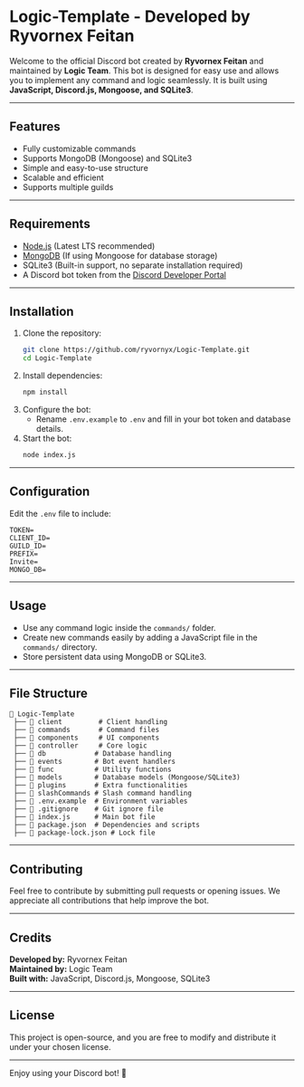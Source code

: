 # Logic-Template - Developed by Ryvornex Feitan

Welcome to the official Discord bot created by **Ryvornex Feitan** and maintained by **Logic Team**. This bot is designed for easy use and allows you to implement any command and logic seamlessly. It is built using **JavaScript, Discord.js, Mongoose, and SQLite3**.

---

## Features
- Fully customizable commands
- Supports MongoDB (Mongoose) and SQLite3
- Simple and easy-to-use structure
- Scalable and efficient
- Supports multiple guilds

---

## Requirements
- [Node.js](https://nodejs.org/) (Latest LTS recommended)
- [MongoDB](https://www.mongodb.com/) (If using Mongoose for database storage)
- SQLite3 (Built-in support, no separate installation required)
- A Discord bot token from the [Discord Developer Portal](https://discord.com/developers/applications)

---

## Installation
1. Clone the repository:
   ```bash
   git clone https://github.com/ryvornyx/Logic-Template.git
   cd Logic-Template
   ```
2. Install dependencies:
   ```bash
   npm install
   ```
3. Configure the bot:
   - Rename `.env.example` to `.env` and fill in your bot token and database details.
4. Start the bot:
   ```bash
   node index.js
   ```

---

## Configuration
Edit the `.env` file to include:
```
TOKEN=
CLIENT_ID=
GUILD_ID=
PREFIX=
Invite=
MONGO_DB=
```

---

## Usage
- Use any command logic inside the `commands/` folder.
- Create new commands easily by adding a JavaScript file in the `commands/` directory.
- Store persistent data using MongoDB or SQLite3.

---

## File Structure
```
📁 Logic-Template
 ├── 📁 client         # Client handling
 ├── 📁 commands       # Command files
 ├── 📁 components     # UI components
 ├── 📁 controller     # Core logic
 ├── 📁 db            # Database handling
 ├── 📁 events        # Bot event handlers
 ├── 📁 func          # Utility functions
 ├── 📁 models        # Database models (Mongoose/SQLite3)
 ├── 📁 plugins       # Extra functionalities
 ├── 📁 slashCommands # Slash command handling
 ├── 📄 .env.example  # Environment variables
 ├── 📄 .gitignore    # Git ignore file
 ├── 📄 index.js      # Main bot file
 ├── 📄 package.json  # Dependencies and scripts
 ├── 📄 package-lock.json # Lock file
```

---

## Contributing
Feel free to contribute by submitting pull requests or opening issues. We appreciate all contributions that help improve the bot.

---

## Credits
**Developed by:** Ryvornex Feitan  
**Maintained by:** Logic Team  
**Built with:** JavaScript, Discord.js, Mongoose, SQLite3

---

## License
This project is open-source, and you are free to modify and distribute it under your chosen license.

---

Enjoy using your Discord bot! 🚀

